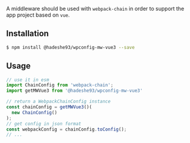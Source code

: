 A middleware should be used with `webpack-chain` in order to support the app project based on `vue`.

## Installation

```sh
$ npm install @hadeshe93/wpconfig-mw-vue3 --save
```

## Usage

```js
// use it in esm
import ChainConfig from 'webpack-chain';
import getMWVue3 from '@hadeshe93/wpconfig-mw-vue3'

// return a WebpackChainConfig instance
const chainConfig = getMWVue3()(
  new ChainConfig()
);
// get config in json format
const webpackConfig = chainConfig.toConfig();
// ...
```